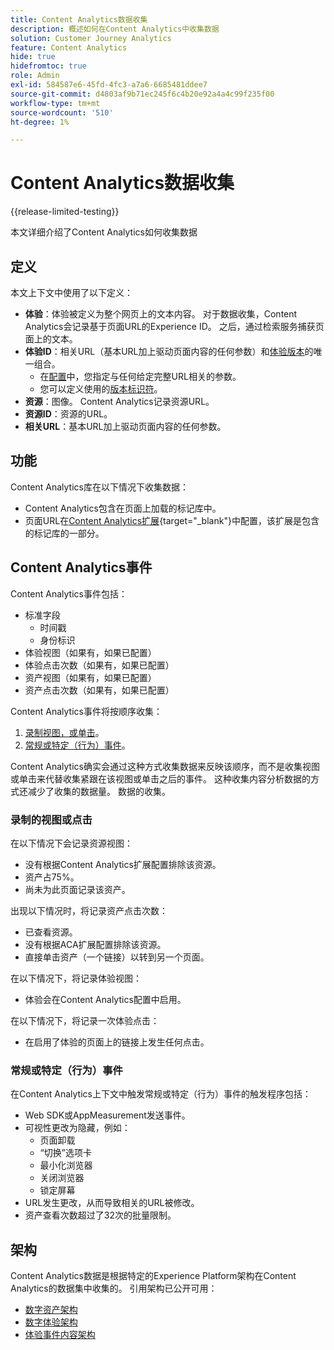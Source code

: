 ```yaml
---
title: Content Analytics数据收集
description: 概述如何在Content Analytics中收集数据
solution: Customer Journey Analytics
feature: Content Analytics
hide: true
hidefromtoc: true
role: Admin
exl-id: 584587e6-45fd-4fc3-a7a6-6685481ddee7
source-git-commit: d4803af9b71ec245f6c4b20e92a4a4c99f235f00
workflow-type: tm+mt
source-wordcount: '510'
ht-degree: 1%

---
```


# Content Analytics数据收集

{{release-limited-testing}}

本文详细介绍了Content Analytics如何收集数据


## 定义

本文上下文中使用了以下定义：

* **体验**：体验被定义为整个网页上的文本内容。 对于数据收集，Content Analytics会记录基于页面URL的Experience ID。 之后，通过检索服务捕获页面上的文本。
* **体验ID**：相关URL（基本URL加上驱动页面内容的任何参数）和[体验版本](manual.md#versioning)的唯一组合。
   * 在[配置](configuration.md)中，您指定与任何给定完整URL相关的参数。
   * 您可以定义使用的[版本标识符](manual.md#versioning)。
* **资源**：图像。 Content Analytics记录资源URL。
* **资源ID**：资源的URL。
* **相关URL**：基本URL加上驱动页面内容的任何参数。


## 功能

Content Analytics库在以下情况下收集数据：

* Content Analytics包含在页面上加载的标记库中。
* 页面URL在[Content Analytics扩展](https://experienceleague.adobe.com/en/docs/experience-platform/tags/extensions/client/content-analytics/overview){target="_blank"}中配置，该扩展是包含的标记库的一部分。


## Content Analytics事件

Content Analytics事件包括：

* 标准字段
   * 时间戳
   * 身份标识
* 体验视图（如果有，如果已配置）
* 体验点击次数（如果有，如果已配置）
* 资产视图（如果有，如果已配置）
* 资产点击次数（如果有，如果已配置）


Content Analytics事件将按顺序收集：

1. [录制视图，或单击](#recorded-view-or-click)。
1. [常规或特定（行为）事件](#regular-or-specific-behaviorial-event)。

Content Analytics确实会通过这种方式收集数据来反映该顺序，而不是收集视图或单击来代替收集紧跟在该视图或单击之后的事件。 这种收集内容分析数据的方式还减少了收集的数据量。 数据的收集。

### 录制的视图或点击

在以下情况下会记录资源视图：

* 没有根据Content Analytics扩展配置排除该资源。
* 资产占75%。
* 尚未为此页面记录该资产。

出现以下情况时，将记录资产点击次数：

* 已查看资源。
* 没有根据ACA扩展配置排除该资源。
* 直接单击资产（一个链接）以转到另一个页面。

在以下情况下，将记录体验视图：

* 体验会在Content Analytics配置中启用。

在以下情况下，将记录一次体验点击：

* 在启用了体验的页面上的链接上发生任何点击。


### 常规或特定（行为）事件

在Content Analytics上下文中触发常规或特定（行为）事件的触发程序包括：

* Web SDK或AppMeasurement发送事件。
* 可视性更改为隐藏，例如：
   * 页面卸载
   * “切换”选项卡
   * 最小化浏览器
   * 关闭浏览器
   * 锁定屏幕
* URL发生更改，从而导致相关的URL被修改。
* 资产查看次数超过了32次的批量限制。


## 架构

Content Analytics数据是根据特定的Experience Platform架构在Content Analytics的数据集中收集的。 引用架构已公开可用：

* [数字资产架构](https://github.com/adobe/xdm/blob/master/components/classes/digital-asset.schema.json)
* [数字体验架构](https://github.com/adobe/xdm/blob/master/components/classes/digital-experience.schema.json)
* [体验事件内容架构](https://github.com/adobe/xdm/blob/master/components/fieldgroups/experience-event/experienceevent-content.schema.json)
